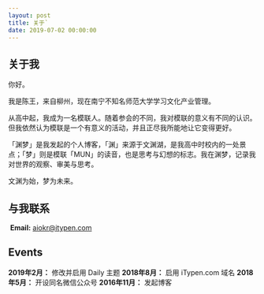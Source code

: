 ```yaml
---
layout: post
title: 关于`
date: 2019-07-02 00:00:00
---
```

## 关于我

你好。

我是陈王，来自柳州，现在南宁不知名师范大学学习文化产业管理。

从高中起，我成为一名模联人。随着参会的不同，我对模联的意义有不同的认识。但我依然认为模联是一个有意义的活动，并且正尽我所能地让它变得更好。

「渊梦」是我发起的个人博客，「渊」来源于文渊湖，是我高中时校内的一处景点；「梦」则是模联「MUN」的读音，也是思考与幻想的标志。我在渊梦，记录我对世界的观察、审美与思考。

文渊为始，梦为未来。

## 与我联系
​
**Email:** aiokr@itypen.com

## Events

**2019年2月：** 修改并启用 Daily 主题
**2018年8月：** 启用 iTypen.com 域名
**2018年5月：** 开设同名微信公众号
**2016年11月：** 发起博客